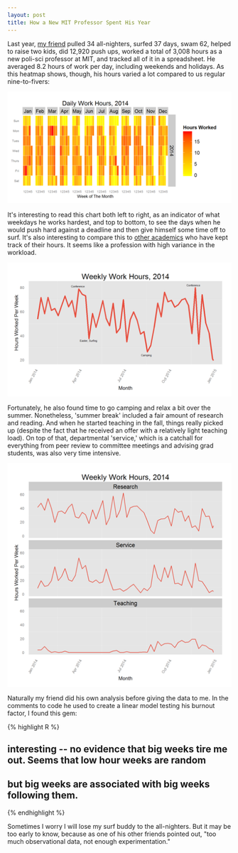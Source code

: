 ```yaml
---
layout: post
title: How a New MIT Professor Spent His Year
---
```


Last year, [my friend](http://web.mit.edu/polisci/people/faculty/rich-nielsen.html) pulled 34 all-nighters, surfed 37 days, swam 62, helped to raise two kids, did 12,920 push ups, worked a total of 3,008 hours as a new poli-sci professor at MIT, and tracked all of it in a spreadsheet. He averaged 8.2 hours of work per day, including weekends and holidays. As this heatmap shows, though, his hours varied a lot compared to us regular nine-to-fivers:

![_config.yml](https://raw.githubusercontent.com/DanielHadley/TimeProfessor/master/plotsForBlog/weeklyHeat.png)

It's interesting to read this chart both left to right, as an indicator of what weekdays he works hardest, and top to bottom, to see the days when he would push hard against a deadline and then give himself some time off to surf. It's also interesting to compare this to [other academics](http://www.reddit.com/r/dataisbeautiful/comments/2omblc/a_year_ago_today_i_started_my_phd_i_have_kept/) who have kept track of their hours. It seems like a profession with high variance in the workload.  
 
![_config.yml](https://raw.githubusercontent.com/DanielHadley/TimeProfessor/master/plotsForBlog/weekly.png)

Fortunately, he also found time to go camping and relax a bit over the summer. Nonetheless, 'summer break' included a fair amount of research and reading. And when he started teaching in the fall, things really picked up (despite the fact that he received an offer with a relatively light teaching load). On top of that, departmental 'service,' which is a catchall for everything from peer review to committee meetings and advising grad students, was also very time intensive.    

![_config.yml](https://raw.githubusercontent.com/DanielHadley/TimeProfessor/master/plotsForBlog/weeklyThree.png)

Naturally my friend did his own analysis before giving the data to me. In the comments to code he used to create a linear model testing his burnout factor, I found this gem:

{% highlight R %}

## interesting -- no evidence that big weeks tire me out.  Seems that low hour weeks are random
## but big weeks are associated with big weeks following them.  

{% endhighlight %}

Sometimes I worry I will lose my surf buddy to the all-nighters. But it may be too early to know, because as one of his other friends pointed out, "too much observational data, not enough experimentation." 